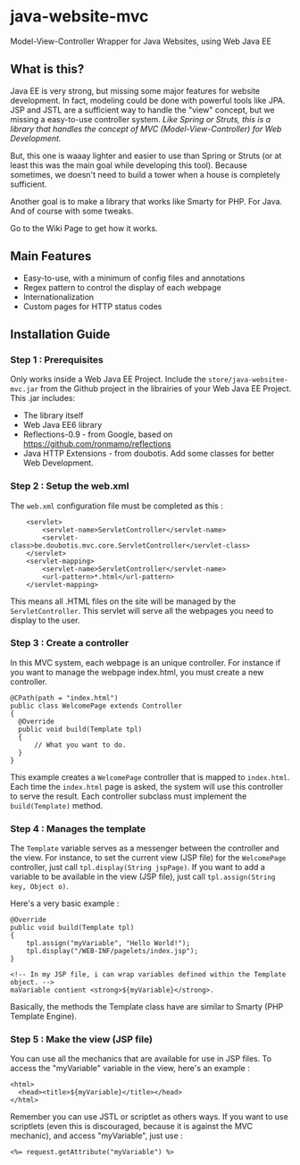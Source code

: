 # java-website-mvc
Model-View-Controller Wrapper for Java Websites, using Web Java EE

## What is this?

Java EE is very strong, but missing some major features for website development. In fact, modeling could be done with powerful tools like JPA. JSP and JSTL are a sufficient way to handle the "view" concept, but we missing a easy-to-use controller system. *Like Spring or Struts, this is a library that handles the concept of MVC (Model-View-Controller) for Web Development.*

But, this one is waaay lighter and easier to use than Spring or Struts (or at least this was the main goal while developing this tool). Because sometimes, we doesn't need to build a tower when a house is completely sufficient.

Another goal is to make a library that works like Smarty for PHP. For Java. And of course with some tweaks.

Go to the Wiki Page to get how it works.

## Main Features
* Easy-to-use, with a minimum of config files and annotations
* Regex pattern to control the display of each webpage
* Internationalization
* Custom pages for HTTP status codes

## Installation Guide

### Step 1 : Prerequisites
Only works inside a Web Java EE Project.
Include the `store/java-websitee-mvc.jar` from the Github project in the librairies of your Web Java EE Project.
This .jar includes:
* The library itself
* Web Java EE6 library
* Reflections-0.9 - from Google, based on https://github.com/ronmamo/reflections
* Java HTTP Extensions - from doubotis. Add some classes for better Web Development.

### Step 2 : Setup the web.xml
The `web.xml` configuration file must be completed as this :

```
    <servlet>
        <servlet-name>ServletController</servlet-name>
        <servlet-class>be.doubotis.mvc.core.ServletController</servlet-class>
    </servlet>
    <servlet-mapping>
        <servlet-name>ServletController</servlet-name>
        <url-pattern>*.html</url-pattern>
    </servlet-mapping>
```

This means all .HTML files on the site will be managed by the `ServletController`.
This servlet will serve all the webpages you need to display to the user.

### Step 3 : Create a controller
In this MVC system, each webpage is an unique controller.
For instance if you want to manage the webpage index.html, you must create a new controller.
```
@CPath(path = "index.html")
public class WelcomePage extends Controller
{
  @Override
  public void build(Template tpl)
  {
      // What you want to do.
  }
}
```

This example creates a `WelcomePage` controller that is mapped to `index.html`.
Each time the `index.html` page is asked, the system will use this controller to serve the result.
Each controller subclass must implement the `build(Template)` method.

### Step 4 : Manages the template
The `Template` variable serves as a messenger between the controller and the view.
For instance, to set the current view (JSP file) for the `WelcomePage` controller, just call `tpl.display(String jspPage)`.
If you want to add a variable to be available in the view (JSP file), just call `tpl.assign(String key, Object o)`.

Here's a very basic example :
```
@Override
public void build(Template tpl)
{
    tpl.assign("myVariable", "Hello World!");
    tpl.display("/WEB-INF/pagelets/index.jsp");
}
```
```
<!-- In my JSP file, i can wrap variables defined within the Template object. -->
maVariable contient <strong>${myVariable}</strong>.
```
Basically, the methods the Template class have are similar to Smarty (PHP Template Engine).

### Step 5 : Make the view (JSP file)

You can use all the mechanics that are available for use in JSP files. To access the "myVariable" variable in the view, here's an example :
```
<html>
  <head><title>${myVariable}</title></head>
</html>
```
Remember you can use JSTL or scriptlet as others ways. If you want to use scriptlets (even this is discouraged, because it is against the MVC mechanic), and access "myVariable", just use :
```
<%= request.getAttribute("myVariable") %>
```
